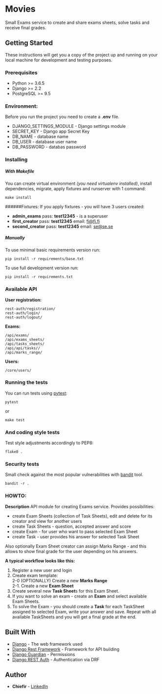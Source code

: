 # Movies

Small Exams service to create and share exams sheets, solve tasks and receive final grades.

## Getting Started

These instructions will get you a copy of the project up and running on your local machine for development and testing purposes. 

### Prerequisites

* Python >= 3.6.5 <br />
* Django >= 2.2 <br />
* PostgreSQL >= 9.5 <br />


### Environment:
Before you run the project you need to create a **.env** file.
* DJANGO_SETTINGS_MODULE - Django settings module
* SECRET_KEY - Django app Secret Key
* DB_NAME - database name
* DB_USER - database user name
* DB_PASSWORD - databas password

### Installing
##### With Makefile
You can create virtual environment _(you need virtualenv installed)_, install dependencies, migrate,
 apply fixtures and runserver with 1 command:
```
make install
```
######Fixtures:
If you apply fixtures - you will have 3 users created:
- **admin_exams** pass: **test12345** - is a superuser
- **first_creator** pass: **test12345** email: fi@fi.fi
- **second_creator** pass: **test12345** email: se@se.se
##### Manually
To use minimal basic requirements version run:
```
pip install -r requirements/base.txt
```

To use full development version run:
```
pip install -r requirements.txt
```

### Available API
**User registration:**
```
rest-auth/registration/
rest-auth/login/
rest-auth/logout/
```
**Exams:**
```
/api/exams/
/api/exams_sheets/
/api/tasks_sheets/
/api/api/tasks//
/api/marks_range/
```
**Users:**
```.env
/core/users/
```
### Running the tests
You can run tests using [pytest](https://docs.pytest.org/en/latest/): 
```
pytest
```
or
```
make test
```
### And coding style tests

Test style adjustments accordingly to PEP8:

```
flake8 .
```

### Security tests

Small check against the most popular vulnerabilities with [bandit](https://bandit.readthedocs.io/en/latest/) tool.

```
bandit -r .
```

### HOWTO:
**Description**
API module for creating Exams service.
Provides possibilities:
- create Exam Sheets (collection of Task Sheets), edit and delete for its creator and view for another users
- create Task Sheets - question, accepted answer and score
- create Exam - for user who want to pass selected Exam Sheet
- create Task - user provides his answer for selected Task Sheet

Also optionally Exam Sheet creator can assign Marks Range - and this allows to show final grade for the user depending
on his answers.

**A typical workflow looks like this:**
1. Register a new user and login <br />
2. Create exam template:<br />
2-0 (OPTIONALLY) Create a new **Marks Range** <br />
2-1. Create a new **Exam Sheet**<br />
3. Create several new **Task Sheet**s for this Exam Sheet.
4. If you want to solve an exam - create an **Exam** and select available Exam Sheets.
5. To solve the Exam - you should create a **Task** for each TaskSheet assigned to selected Exam, write your answer and save.
 Repeat with all available TaskSheets and you will get a final grade at the end.


## Built With

* [Django](https://docs.djangoproject.com/en/2.2/) - The web framework used
* [Django Rest Framework](https://www.django-rest-framework.org/) - Framework for API building
* [Django Guardian](https://django-guardian.readthedocs.io/en/stable/) - Permissions
* [Django REST Auth](https://django-rest-auth.readthedocs.io/en/latest/) - Authentication via DRF



## Author

* **Chiefir** - [LinkedIn](https://www.linkedin.com/in/andrii-isiuk/)
